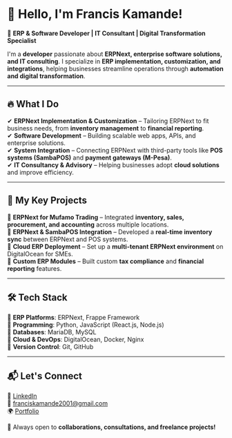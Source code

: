 # 👋 Hello, I'm Francis Kamande!  

🚀 **ERP & Software Developer | IT Consultant | Digital Transformation Specialist**  

I'm a **developer** passionate about **ERPNext, enterprise software solutions, and IT consulting**. I specialize in **ERP implementation, customization, and integrations**, helping businesses streamline operations through **automation and digital transformation**.  

---

## 🔥 **What I Do**  

✔ **ERPNext Implementation & Customization** – Tailoring ERPNext to fit business needs, from **inventory management** to **financial reporting**.  
✔ **Software Development** – Building scalable web apps, APIs, and enterprise solutions.  
✔ **System Integration** – Connecting ERPNext with third-party tools like **POS systems (SambaPOS)** and **payment gateways (M-Pesa)**.  
✔ **IT Consultancy & Advisory** – Helping businesses adopt **cloud solutions** and improve efficiency.  

---

## 📌 **My Key Projects**  

📍 **ERPNext for Mufamo Trading** – Integrated **inventory, sales, procurement, and accounting** across multiple locations.  
📍 **ERPNext & SambaPOS Integration** – Developed a **real-time inventory sync** between ERPNext and POS systems.  
📍 **Cloud ERP Deployment** – Set up a **multi-tenant ERPNext environment** on DigitalOcean for SMEs.  
📍 **Custom ERP Modules** – Built custom **tax compliance** and **financial reporting** features.  

---

## 🛠 **Tech Stack**  

🔹 **ERP Platforms**: ERPNext, Frappe Framework  
🔹 **Programming**: Python, JavaScript (React.js, Node.js)  
🔹 **Databases**: MariaDB, MySQL  
🔹 **Cloud & DevOps**: DigitalOcean, Docker, Nginx  
🔹 **Version Control**: Git, GitHub  

---

## 📬 **Let's Connect**  

💼 [LinkedIn](https://www.linkedin.com/in/njoroge-francis)  
📧 franciskamande2001@gmail.com  
🌍 [Portfolio](https://francis450.github.io/portfolio)  

🚀 Always open to **collaborations, consultations, and freelance projects!**  
